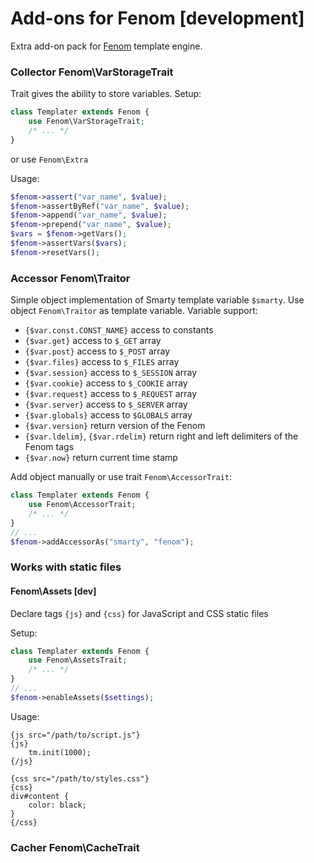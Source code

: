 Add-ons for Fenom [development]
=================

Extra add-on pack for [Fenom](https://github.com/bzick/fenom) template engine.

### Collector Fenom\VarStorageTrait

Trait gives the ability to store variables.
Setup:
```php
class Templater extends Fenom {
    use Fenom\VarStorageTrait;
    /* ... */
}
```
or use `Fenom\Extra`

Usage:
```php
$fenom->assert("var_name", $value);
$fenom->assertByRef("var_name", $value);
$fenom->append("var_name", $value);
$fenom->prepend("var_name", $value);
$vars = $fenom->getVars();
$fenom->assertVars($vars);
$fenom->resetVars();
```

### Accessor Fenom\Traitor

Simple object implementation of Smarty template variable `$smarty`. Use object `Fenom\Traitor` as template variable.
Variable support:
* `{$var.const.CONST_NAME}` access to constants
* `{$var.get}` access to `$_GET` array
* `{$var.post}` access to `$_POST` array
* `{$var.files}` access to `$_FILES` array
* `{$var.session}` access to `$_SESSION` array
* `{$var.cookie}` access to `$_COOKIE` array
* `{$var.request}` access to `$_REQUEST` array
* `{$var.server}` access to `$_SERVER` array
* `{$var.globals}` access to `$GLOBALS` array
* `{$var.version}` return version of the Fenom
* `{$var.ldelim}`, `{$var.rdelim}` return right and left delimiters of the Fenom tags
* `{$var.now}` return current time stamp

Add object manually or use trait `Fenom\AccessorTrait`:
```php
class Templater extends Fenom {
    use Fenom\AccessorTrait;
    /* ... */
}
// ...
$fenom->addAccessorAs("smarty", "fenom");
```

### Works with static files

#### Fenom\Assets [dev]

Declare tags `{js}` and `{css}` for JavaScript and CSS static files

Setup:
```php
class Templater extends Fenom {
    use Fenom\AssetsTrait;
    /* ... */
}
// ...
$fenom->enableAssets($settings);
```
Usage:
```smarty
{js src="/path/to/script.js"}
{js}
    tm.init(1000);
{/js}

{css src="/path/to/styles.css"}
{css}
div#content {
    color: black;
}
{/css}
```


### Cacher Fenom\CacheTrait